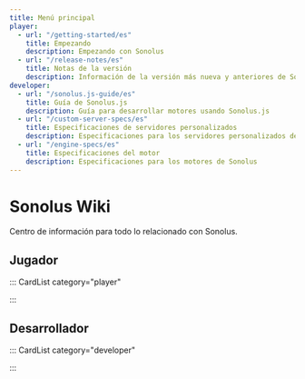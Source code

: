 ```yaml
---
title: Menú principal
player:
  - url: "/getting-started/es"
    title: Empezando
    description: Empezando con Sonolus
  - url: "/release-notes/es"
    title: Notas de la versión
    description: Información de la versión más nueva y anteriores de Sonolus
developer:
  - url: "/sonolus.js-guide/es"
    title: Guía de Sonolus.js
    description: Guía para desarrollar motores usando Sonolus.js
  - url: "/custom-server-specs/es"
    title: Especificaciones de servidores personalizados
    description: Especificaciones para los servidores personalizados de Sonolus
  - url: "/engine-specs/es"
    title: Especificaciones del motor
    description: Especificaciones para los motores de Sonolus
---
```


# Sonolus Wiki

Centro de información para todo lo relacionado con Sonolus.

## Jugador

::: CardList category="player"

:::

## Desarrollador

::: CardList category="developer"

:::
